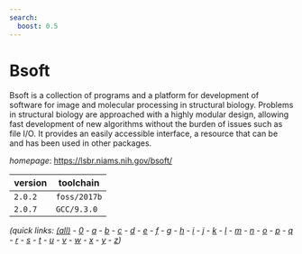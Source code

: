 ```yaml
---
search:
  boost: 0.5
---
```

# Bsoft

Bsoft is a collection of programs and a platform for development of software  for image and molecular processing in structural biology. Problems in  structural biology are approached with a highly modular design, allowing fast  development of new algorithms without the burden of issues such as file I/O.  It provides an easily accessible interface, a resource that can be and has  been used in other packages.

*homepage*: <https://lsbr.niams.nih.gov/bsoft/>

version | toolchain
--------|----------
``2.0.2`` | ``foss/2017b``
``2.0.7`` | ``GCC/9.3.0``


*(quick links: [(all)](../index.md) - [0](../0/index.md) - [a](../a/index.md) - [b](../b/index.md) - [c](../c/index.md) - [d](../d/index.md) - [e](../e/index.md) - [f](../f/index.md) - [g](../g/index.md) - [h](../h/index.md) - [i](../i/index.md) - [j](../j/index.md) - [k](../k/index.md) - [l](../l/index.md) - [m](../m/index.md) - [n](../n/index.md) - [o](../o/index.md) - [p](../p/index.md) - [q](../q/index.md) - [r](../r/index.md) - [s](../s/index.md) - [t](../t/index.md) - [u](../u/index.md) - [v](../v/index.md) - [w](../w/index.md) - [x](../x/index.md) - [y](../y/index.md) - [z](../z/index.md))*

